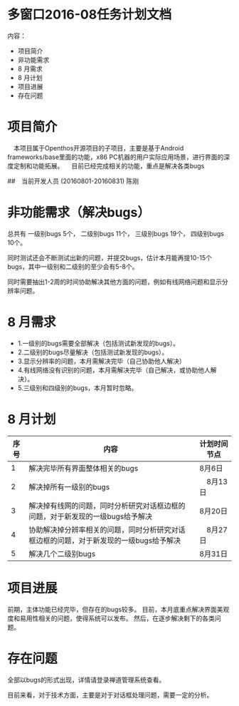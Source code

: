 # 多窗口2016-08任务计划文档

内容：
* 项目简介
* 非功能需求
* 8 月需求
* 8 月计划
* 项目进展
* 存在问题

# 项目简介
　本项目属于Openthos开源项目的子项目，主要是基于Android frameworks/base里面的功能，x86 PC机器的用户实际应用场景，进行界面的深度定制和功能拓展。
　目前已经完成相关的功能，重点是解决各类bugs

##　当前开发人员 (20160801-20160831)
陈刚

# 非功能需求（解决bugs）
总共有
一级别bugs 5个，
二级别bugs 11个，
三级别bugs 19个，
四级别bugs 10个。

同时测试还会不断测试出新的问题，并提交bugs，估计本月能再提10-15个bugs，其中一级别和二级别的至少会有5-8个。

同时需要抽出1-2周的时间协助解决其他方面的问题，例如有线网络问题和显示分辨率问题。

# 8 月需求
- 1.一级别的bugs需要全部解决（包括测试新发现的bugs）。
- 2.二级别的bugs尽量解决（包括测试新发现的bugs）。
- 3.显示分辨率的问题，本月需解决完毕（自己协助他人解决）
- 4.有线网络没有识别的问题，本月需解决完毕（自己解决，或协助他人解决）。
- 5.三级别和四级别的bugs，本月暂时忽略。

# 8 月计划
| 序号 	| 内容	   | 计划时间节点 	|
| ----- | ------- | ------------- |
| 1 | 解决完毕所有界面整体相关的bugs |  8月6日 |
| 2 | 解决掉所有一级别的bugs |　8月13日 |
| 3 | 解决掉有线网的问题，同时分析研究对话框边框的问题，对于新发现的一级bugs给予解决| 8月20日　|
| 4 | 协助解决掉分辨率相关的问题，同时分析研究对话框边框的问题，对于新发现的一级bugs给予解决 |　8月27日　|
| 5 | 解决几个二级别bugs | 8月31日 |


# 项目进展

前期，主体功能已经完毕，但存在的bugs较多。
目前，本月底重点解决界面美观度和易用性相关的问题，使得系统可以发布。
然后，在逐步解决剩下的各类问题。


# 存在问题

全部以bugs的形式出现，详情请登录禅道管理系统查看。

目前来看，对于技术方面，主要是对于对话框处理问题，需要一定的分析。
